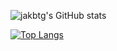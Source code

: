 ![jakbtg's GitHub stats](https://github-readme-stats.vercel.app/api?username=jakbtg&show_icons=true&theme=tokyonight)

[![Top Langs](https://github-readme-stats.vercel.app/api/top-langs/?username=jakbtg&layout=compact&theme=tokyonight)](https://github.com/anuraghazra/github-readme-stats)
